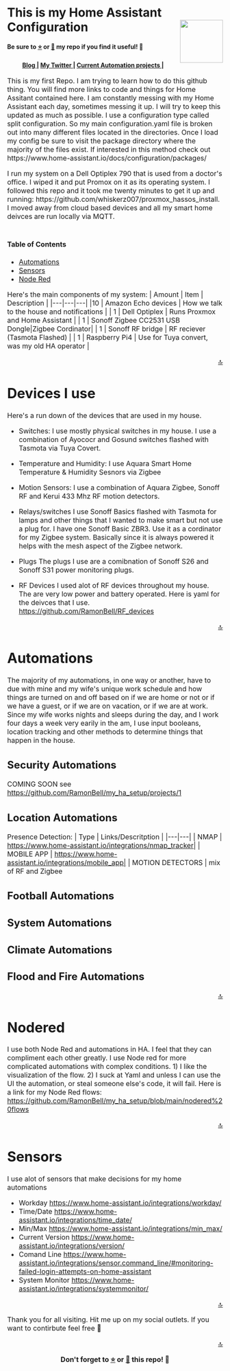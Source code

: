 # This is my Home Assistant Configuration <img src="https://user-images.githubusercontent.com/50278221/99838601-a2804900-2b26-11eb-8e4b-d2cb986ca9b1.png" width="100" height="100" align="right">

</h1>
<p><strong>Be sure to <a href="#" title="star">⭐️</a> or <a href="#" title="fork">🔱</a> my repo if you find it useful! 🍻</strong></p>
<div align="center">
<h4> 
  <a href="https://www.smarthomemedic.com">
    Blog
  </a>
  <span> | </span>
  <a href="https://twitter.com/RasBe9244">
    My Twitter
  </a>
  <span> | </span>
   <a href="https://github.com/RamonBell/my_ha_setup/projects">
    Current Automation projects
  </a>
  <span> | </span>
<div align="center">
</a>
  </h4>

</div>
<p><font size="3">
This is my first Repo. I am trying to learn how to do this github thing. You will find more links to code and things for Home Assitant contained here.  I am constantly messing with my Home Assistant each day, sometimes messing it up. I will try to keep this updated as much as possible.  I use a configuration type called split configuration.  So my main configuration.yaml file is broken out into many different files located in the directories.  Once I load my config be sure to visit the package directory where the majority of the files exist. If interested in this method check out https://www.home-assistant.io/docs/configuration/packages/ </p>
<div align="center"><a name="menu"></a>

</div>
<p><font size="3">
I run my system on a Dell Optiplex 790 that is used from a doctor's office. I wiped it and put Promox on it as its operating system. I followed this repo and it took me twenty minutes to get it up and running: https://github.com/whiskerz007/proxmox_hassos_install. I moved away from cloud based devices and all my smart home deivces are run locally via MQTT.
  
# Table of Contents

- [Automations](#automations)
- [Sensors](#sensors)
- [Node Red](#nodered)

Here's the main components of my system:
| Amount | Item | Description |
|---|---|---|
|10 | Amazon Echo devices | How we talk to the house and notifications |
| 1 | Dell Optiplex | Runs Proxmox and Home Assistant |
| 1 | Sonoff Zigbee CC2531 USB Dongle|Zigbee Cordinator|
| 1 | Sonoff RF bridge | RF reciever (Tasmota Flashed) |
| 1 | Raspberry Pi4 | Use for Tuya convert, was my old HA operator |

<p align="right"><a href="#top" title="Back to top">🔝</a></p>

# Devices I use
Here's a run down of the devices that are used in my house.
* Switches:
  I use mostly physical switches in my house. I use a combination of Ayococr and Gosund switches flashed with Tasmota via Tuya Covert.
  
* Temperature and Humidity:
  I use Aquara Smart Home Temperature & Humidity Sesnors via Zigbee
  
* Motion Sensors:
  I use a combination of Aquara Zigbee, Sonoff RF and Kerui 433 Mhz RF motion detectors.
  
* Relays/switches
  I use Sonoff Basics flashed with Tasmota for lamps and other things that I wanted to make smart but not use a plug for. I have one Sonoff Basic ZBR3. Use it as a cordinator for my Zigbee system. Basically since it is always powered it helps with the mesh aspect of the Zigbee network.
  
* Plugs
  The plugs I use are a comibnation of Sonoff S26 and Sonoff S31 power monitoring plugs.
  
* RF Devices
  I used alot of RF devices throughout my house. The are very low power and battery operated. Here is yaml for the deivces that I use. https://github.com/RamonBell/RF_devices
<p align="right"><a href="#top" title="Back to top">🔝</a></p>

# Automations
 The majority of my automations, in one way or another, have to due with mine and my wife's unique work schedule and how things are turned on and off based on if we are home or  not or if we have a guest, or if we are on vacation, or if we are at work. Since my wife works nights and sleeps during the day, and I work four days a week very earily in the am, I use input booleans, location tracking and other methods to determine things that happen in the house. 
## Security Automations
   COMING SOON see https://github.com/RamonBell/my_ha_setup/projects/1
## Location Automations
   Presence Detection:
| Type | Links/Descritption | 
|---|---|
| NMAP | https://www.home-assistant.io/integrations/nmap_tracker| 
| MOBILE APP | https://www.home-assistant.io/integrations/mobile_app|
| MOTION DETECTORS | mix of RF and Zigbee 

## Football Automations
## System Automations
## Climate Automations
## Flood and Fire Automations
<p align="right"><a href="#top" title="Back to top">🔝</a></p>

# Nodered
 I use both Node Red and automations in HA. I feel that they can compliment each other greatly. I use Node red for more complicated automations with complex conditions. 1) I like the visualization of the flow. 2) I suck at Yaml and unless I can use the UI the automation, or steal someone else's code, it will fail. Here is a link for my Node Red flows: https://github.com/RamonBell/my_ha_setup/blob/main/nodered%20flows

<p align="right"><a href="#top" title="Back to top">🔝</a></p>

# Sensors
 I use alot of sensors that make decisions for my home automations
 * Workday https://www.home-assistant.io/integrations/workday/
 * Time/Date https://www.home-assistant.io/integrations/time_date/
 * Min/Max https://www.home-assistant.io/integrations/min_max/
 * Current Version https://www.home-assistant.io/integrations/version/
 * Comand Line https://www.home-assistant.io/integrations/sensor.command_line/#monitoring-failed-login-attempts-on-home-assistant
 * System Monitor https://www.home-assistant.io/integrations/systemmonitor/
 
 
 <p align="right"><a href="#top" title="Back to top">🔝</a></p>
 
Thank you for all visiting. Hit me up on my social outlets. If you want to contirbute feel free 🍻

<p align="right"><a href="#top" title="Back to top">🔝</a></p>

<p align="center"><strong>Don't forget to <a href="#" title="star">⭐️</a> or <a href="#" title="fork">🔱</a> this repo! 🍻</strong></p>


 

 



